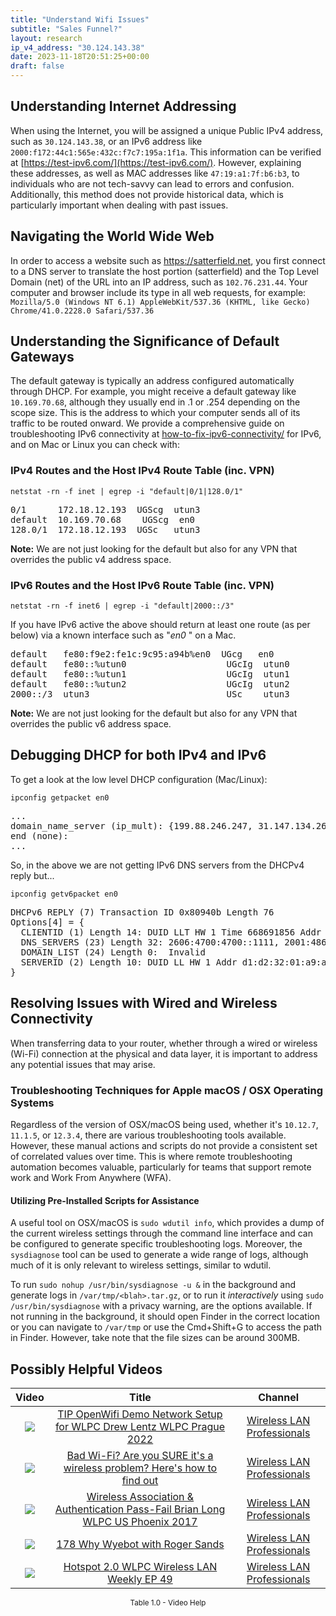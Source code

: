 ```yaml
---
title: "Understand Wifi Issues"
subtitle: "Sales Funnel?"
layout: research
ip_v4_address: "30.124.143.38"
date: 2023-11-18T20:51:25+00:00
draft: false
---
```


## Understanding Internet Addressing

When using the Internet, you will be assigned a unique Public IPv4 address, such as ```30.124.143.38```, or an IPv6 address like ```2000:f172:44c1:565e:432c:f7c7:195a:1f1a```. This information can be verified at [https://test-ipv6.com/](https://test-ipv6.com/). However, explaining these addresses, as well as MAC addresses like ```47:19:a1:7f:b6:b3```, to individuals who are not tech-savvy can lead to errors and confusion. Additionally, this method does not provide historical data, which is particularly important when dealing with past issues.
## Navigating the World Wide Web

In order to access a website such as https://satterfield.net, you first connect to a DNS server to translate the host portion (satterfield) and the Top Level Domain (net) of the URL into an IP address, such as ```102.76.231.44```. Your computer and browser include its type in all web requests, for example: ```Mozilla/5.0 (Windows NT 6.1) AppleWebKit/537.36 (KHTML, like Gecko) Chrome/41.0.2228.0 Safari/537.36```
## Understanding the Significance of Default Gateways

The default gateway is typically an address configured automatically through DHCP. For example, you might receive a default gateway like ```10.169.70.68```, although they usually end in .1 or .254 depending on the scope size. This is the address to which your computer sends all of its traffic to be routed onward. We provide a comprehensive guide on troubleshooting IPv6 connectivity at [how-to-fix-ipv6-connectivity/](/blog/how-to-fix-ipv6-connectivity/) for IPv6, and on Mac or Linux you can check with:
<br>
### IPv4 Routes and the Host IPv4 Route Table (inc. VPN)
```netstat -rn -f inet | egrep -i "default|0/1|128.0/1"```

<pre>
0/1      172.18.12.193  UGScg  utun3
default  10.169.70.68    UGScg  en0
128.0/1  172.18.12.193  UGSc   utun3</pre>

**Note:** We are not just looking for the default but also for any VPN that overrides the public v4 address space.

### IPv6 Routes and the Host IPv6 Route Table (inc. VPN)
```netstat -rn -f inet6 | egrep -i "default|2000::/3"```

If you have IPv6 active the above should return at least one route (as per below) via a known interface such as "_en0_ " on a Mac. 

<pre>
default   fe80:f9e2:fe1c:9c95:a94b%en0  UGcg   en0
default   fe80::%utun0                   UGcIg  utun0
default   fe80::%utun1                   UGcIg  utun1
default   fe80::%utun2                   UGcIg  utun2
2000::/3  utun3                          USc    utun3</pre>

**Note:** We are not just looking for the default but also for any VPN that overrides the public v6 address space.
<br>

## Debugging DHCP for both IPv4 and IPv6

To get a look at the low level DHCP configuration (Mac/Linux): 

```ipconfig getpacket en0```

<pre>
...
domain_name_server (ip_mult): {199.88.246.247, 31.147.134.26}
end (none):
...</pre>

So, in the above we are not getting IPv6 DNS servers from the DHCPv4 reply but...

```ipconfig getv6packet en0```

<pre>
DHCPv6 REPLY (7) Transaction ID 0x80940b Length 76
Options[4] = {
  CLIENTID (1) Length 14: DUID LLT HW 1 Time 668691856 Addr 47:19:a1:7f:b6:b3
  DNS_SERVERS (23) Length 32: 2606:4700:4700::1111, 2001:4860:4860::8844
  DOMAIN_LIST (24) Length 0:  Invalid
  SERVERID (2) Length 10: DUID LL HW 1 Addr d1:d2:32:01:a9:a1
}</pre>




## Resolving Issues with Wired and Wireless Connectivity

When transferring data to your router, whether through a wired or wireless (Wi-Fi) connection at the physical and data layer, it is important to address any potential issues that may arise.
### Troubleshooting Techniques for Apple macOS / OSX Operating Systems
Regardless of the version of OSX/macOS being used, whether it's ```10.12.7```, ```11.1.5```, or ```12.3.4```, there are various troubleshooting tools available. However, these manual actions and scripts do not provide a consistent set of correlated values over time. This is where remote troubleshooting automation becomes valuable, particularly for teams that support remote work and Work From Anywhere (WFA).
#### Utilizing Pre-Installed Scripts for Assistance
A useful tool on OSX/macOS is ```sudo wdutil info```, which provides a dump of the current wireless settings through the command line interface and can be configured to generate specific troubleshooting logs. Moreover, the ```sysdiagnose``` tool can be used to generate a wide range of logs, although much of it is only relevant to wireless settings, similar to wdutil.

To run ```sudo nohup /usr/bin/sysdiagnose -u &``` in the background and generate logs in ```/var/tmp/<blah>.tar.gz```, or to run it *interactively* using ```sudo /usr/bin/sysdiagnose``` with a privacy warning, are the options available. If not running in the background, it should open Finder in the correct location or you can navigate to ```/var/tmp``` or use the Cmd+Shift+G to access the path in Finder. However, take note that the file sizes can be around 300MB.
## Possibly Helpful Videos

<link href="/plugins/lity/css/lity.min.css" rel="stylesheet">
<script src="/plugins/lity/js/lity.min.js"></script>
<div class="table1-start"></div>

|Video | Title | Channel |
| :---: | :---: | :---: |
|<a href="https://www.youtube.com/watch?v=IDWliQnBNYM" data-lity><img src="https://i.ytimg.com/vi/IDWliQnBNYM/default.jpg" class="img-fluid"></a>|<a href="https://www.youtube.com/watch?v=IDWliQnBNYM" data-lity>TIP OpenWifi Demo Network Setup for WLPC   Drew Lentz   WLPC Prague 2022</a>|<a target="_blank" href="https://www.youtube.com/channel/UCIzBSS46vcqhwmBZ7ZpY-yg" >Wireless LAN Professionals</a>|
|<a href="https://www.youtube.com/watch?v=1G4qihqHZJ0" data-lity><img src="https://i.ytimg.com/vi/1G4qihqHZJ0/default.jpg" class="img-fluid"></a>|<a href="https://www.youtube.com/watch?v=1G4qihqHZJ0" data-lity>Bad Wi-Fi? Are you SURE it&#39;s a wireless problem? Here&#39;s how to find out</a>|<a target="_blank" href="https://www.youtube.com/channel/UCIzBSS46vcqhwmBZ7ZpY-yg" >Wireless LAN Professionals</a>|
|<a href="https://www.youtube.com/watch?v=EWURmcra5_4" data-lity><img src="https://i.ytimg.com/vi/EWURmcra5_4/default.jpg" class="img-fluid"></a>|<a href="https://www.youtube.com/watch?v=EWURmcra5_4" data-lity>Wireless Association &amp; Authentication Pass-Fail   Brian Long   WLPC US Phoenix 2017</a>|<a target="_blank" href="https://www.youtube.com/channel/UCIzBSS46vcqhwmBZ7ZpY-yg" >Wireless LAN Professionals</a>|
|<a href="https://www.youtube.com/watch?v=qmt2DSkYT_k" data-lity><img src="https://i.ytimg.com/vi/qmt2DSkYT_k/default.jpg" class="img-fluid"></a>|<a href="https://www.youtube.com/watch?v=qmt2DSkYT_k" data-lity>178   Why Wyebot with Roger Sands</a>|<a target="_blank" href="https://www.youtube.com/channel/UCIzBSS46vcqhwmBZ7ZpY-yg" >Wireless LAN Professionals</a>|
|<a href="https://www.youtube.com/watch?v=rjE-BEVlS-0" data-lity><img src="https://i.ytimg.com/vi/rjE-BEVlS-0/default.jpg" class="img-fluid"></a>|<a href="https://www.youtube.com/watch?v=rjE-BEVlS-0" data-lity>Hotspot 2.0   WLPC Wireless LAN Weekly EP 49</a>|<a target="_blank" href="https://www.youtube.com/channel/UCIzBSS46vcqhwmBZ7ZpY-yg" >Wireless LAN Professionals</a>|

<center><small>Table 1.0 - Video Help</small></center>
 <br>
<div class="table1-end"></div>
<script type="text/javascript">
(function() {
    $('div.table1-start').nextUntil('div.table1-end', 'table').addClass('table thead-dark table-striped table-responsive rounded').attr('id', 't1');
    $('#t1').find('thead').addClass('thead-dark');
})();
</script>
